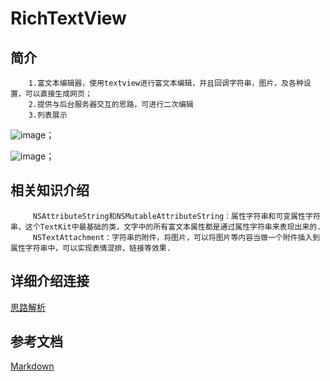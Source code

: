 # RichTextView
## 简介
        1.富文本编辑器，使用textview进行富文本编辑，并且回调字符串，图片，及各种设置，可以直接生成网页；
        2.提供与后台服务器交互的思路，可进行二次编辑
        3.列表展示
        
![image](https://github.com/songguolin/RichTextView/blob/master/8E940BDB-D239-4A90-8E8E-B9EBC07A7232.png)；
        
![image](https://github.com/songguolin/RichTextView/blob/master/F4D25402-60AE-4C5B-80D9-59A3294FB5EC.png)；


## 相关知识介绍
         NSAttributeString和NSMutableAttributeString：属性字符串和可变属性字符串，这个TextKit中最基础的类，文字中的所有富文本属性都是通过属性字符串来表现出来的.
         NSTextAttachment：字符串的附件，将图片，可以将图片等内容当做一个附件插入到属性字符串中，可以实现表情混排，链接等效果.
## 详细介绍连接
        
[思路解析](http://www.jianshu.com/writer#/notebooks/3406078/notes/3106862)
        
## 参考文档
        
[Markdown](http://doc.okbase.net/qianglong/archive/119421.html)


        


